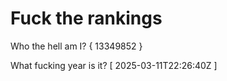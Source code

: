 # Fuck the rankings

Who the hell am I?
{ 13349852 }

What fucking year is it?
[ 2025-03-11T22:26:40Z ]
